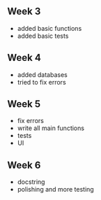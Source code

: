 ## Week 3
- added basic functions
- added basic tests

## Week 4
- added databases
- tried to fix errors

## Week 5
- fix errors
- write all main functions
- tests
- UI

## Week 6
- docstring
- polishing and more testing
